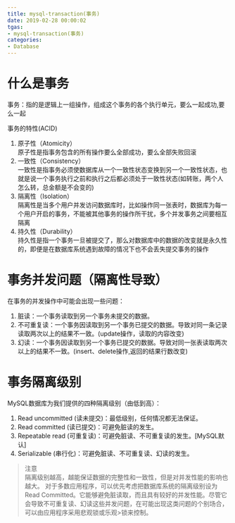 ```yaml
---
title: mysql-transaction(事务)
date: 2019-02-28 00:00:02
tgas: 
- mysql-transaction(事务)   
categories: 
- Database 
---
```


# 什么是事务

事务：指的是逻辑上一组操作，组成这个事务的各个执行单元，要么一起成功,要么一起

事务的特性(ACID)
1. 原子性（Atomicity）  
    原子性是指事务包含的所有操作要么全部成功，要么全部失败回滚
2. 一致性（Consistency）  
    一致性是指事务必须使数据库从一个一致性状态变换到另一个一致性状态，也就是说一个事务执行之前和执行之后都必须处于一致性状态(如转账，两个人怎么转，总金额是不会变的)
3. 隔离性（Isolation）  
    隔离性是当多个用户并发访问数据库时，比如操作同一张表时，数据库为每一个用户开启的事务，不能被其他事务的操作所干扰，多个并发事务之间要相互隔离
4. 持久性（Durability）  
    持久性是指一个事务一旦被提交了，那么对数据库中的数据的改变就是永久性的，即便是在数据库系统遇到故障的情况下也不会丢失提交事务的操作

# 事务并发问题（隔离性导致）
在事务的并发操作中可能会出现一些问题：
1. 脏读：一个事务读取到另一个事务未提交的数据。
2. 不可重复读：一个事务因读取到另一个事务已提交的数据。导致对同一条记录读取两次以上的结果不一致。(update操作，读取的内容改变)
3. 幻读：一个事务因读取到另一个事务已提交的数据。导致对同一张表读取两次以上的结果不一致。(insert、delete操作,返回的结果行数改变)


# 事务隔离级别

MySQL数据库为我们提供的四种隔离级别（由低到高）：
1. Read uncommitted (读未提交)：最低级别，任何情况都无法保证。
2. Read committed (读已提交)：可避免脏读的发生。
3. Repeatable read (可重复读)：可避免脏读、不可重复读的发生。[MySQL默认]
4. Serializable (串行化)：可避免脏读、不可重复读、幻读的发生。

>注意  
>隔离级别越高，越能保证数据的完整性和一致性，但是对并发性能的影响也越大。
>对于多数应用程序，可以优先考虑把数据库系统的隔离级别设为Read Committed。它能够避免脏读取，而且具有较好的并发性能。尽管它会导致不可重复读、幻读这些并发问题，在可能出现这类问题的个别场合，可以由应用程序采用悲观锁或乐观>锁来控制。



